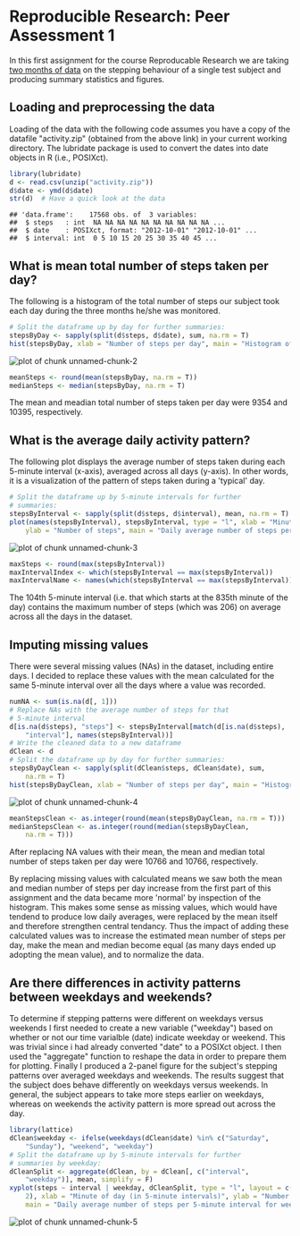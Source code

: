 
# Reproducible Research: Peer Assessment 1

In this first assignment for the course Reproducable Research we are taking [two months of data](https://d396qusza40orc.cloudfront.net/repdata%2Fdata%2Factivity.zip) on the stepping behaviour of a single test subject and producing summary statistics and figures.

## Loading and preprocessing the data

Loading of the data with the following code assumes you have a copy of the datafile "activity.zip" (obtained from the above link) in your current working directory. The lubridate package is used to convert the dates into date objects in R (i.e., POSIXct).


```r
library(lubridate)
d <- read.csv(unzip("activity.zip"))
d$date <- ymd(d$date)
str(d)  # Have a quick look at the data
```

```
## 'data.frame':	17568 obs. of  3 variables:
##  $ steps   : int  NA NA NA NA NA NA NA NA NA NA ...
##  $ date    : POSIXct, format: "2012-10-01" "2012-10-01" ...
##  $ interval: int  0 5 10 15 20 25 30 35 40 45 ...
```

## What is mean total number of steps taken per day?

The following is a histogram of the total number of steps our subject took each day during the three months he/she was monitored.


```r
# Split the dataframe up by day for further summaries:
stepsByDay <- sapply(split(d$steps, d$date), sum, na.rm = T)
hist(stepsByDay, xlab = "Number of steps per day", main = "Histogram of the total number of steps taken per day")
```

![plot of chunk unnamed-chunk-2](figure/unnamed-chunk-2.png) 

```r
meanSteps <- round(mean(stepsByDay, na.rm = T))
medianSteps <- median(stepsByDay, na.rm = T)
```

The mean and meadian total number of steps taken per day were 9354 and 10395, respectively.

## What is the average daily activity pattern?

The following plot displays the average number of steps taken during each 5-minute interval (x-axis), averaged across all days (y-axis). In other words, it is a visualization of the pattern of steps taken during a 'typical' day. 


```r
# Split the dataframe up by 5-minute intervals for further
# summaries:
stepsByInterval <- sapply(split(d$steps, d$interval), mean, na.rm = T)
plot(names(stepsByInterval), stepsByInterval, type = "l", xlab = "Minute of day (in 5-minute intervals)", 
    ylab = "Number of steps", main = "Daily average number of steps per 5-minute interval")
```

![plot of chunk unnamed-chunk-3](figure/unnamed-chunk-3.png) 

```r
maxSteps <- round(max(stepsByInterval))
maxIntervalIndex <- which(stepsByInterval == max(stepsByInterval))
maxIntervalName <- names(which(stepsByInterval == max(stepsByInterval)))
```

The 104th 5-minute interval (i.e. that which starts at the 835th minute of the day) contains the maximum number of steps (which was 206) on average across all the days in the dataset.

## Imputing missing values

There were several missing values (NAs) in the dataset, including entire days. I decided to replace these values with the mean calculated for the same 5-minute interval over all the days where a value was recorded.


```r
numNA <- sum(is.na(d[, 1]))
# Replace NAs with the average number of steps for that
# 5-minute interval
d[is.na(d$steps), "steps"] <- stepsByInterval[match(d[is.na(d$steps), 
    "interval"], names(stepsByInterval))]
# Write the cleaned data to a new dataframe
dClean <- d
# Split the dataframe up by day for further summaries:
stepsByDayClean <- sapply(split(dClean$steps, dClean$date), sum, 
    na.rm = T)
hist(stepsByDayClean, xlab = "Number of steps per day", main = "Histogram of the total number of steps taken per day")
```

![plot of chunk unnamed-chunk-4](figure/unnamed-chunk-4.png) 

```r
meanStepsClean <- as.integer(round(mean(stepsByDayClean, na.rm = T)))
medianStepsClean <- as.integer(round(median(stepsByDayClean, 
    na.rm = T)))
```

After replacing NA values with their mean, the mean and median total number of steps taken per day were 10766 and 10766, respectively.

By replacing missing values with calculated means we saw both the mean and median number of steps per day increase from the first part of this assignment and the data became more 'normal' by inspection of the histogram. This makes some sense as missing values, which would have tendend to produce low daily averages, were replaced by the mean itself and therefore strengthen central tendancy. Thus the impact of adding these calculated values was to increase the estimated mean number of steps per day, make the mean and median become equal (as many days ended up adopting the mean value), and to normalize the data.

## Are there differences in activity patterns between weekdays and weekends?

To determine if stepping patterns were different on weekdays versus weekends I first needed to create a new variable ("weekday") based on whether or not our time varialble (date) indicate weekday or weekend. This was trivial since i had already converted "date" to a POSIXct object. I then used the "aggregate" function to reshape the data in order to prepare them for plotting. Finally I produced a 2-panel figure for the subject's stepping patterns over averaged weekdays and weekends. The results suggest that the subject does behave differently on weekdays versus weekends. In general, the subject appears to take more steps earlier on weekdays, whereas on weekends the activity pattern is more spread out across the day.



```r
library(lattice)
dClean$weekday <- ifelse(weekdays(dClean$date) %in% c("Saturday", 
    "Sunday"), "weekend", "weekday")
# Split the dataframe up by 5-minute intervals for further
# summaries by weekday:
dCleanSplit <- aggregate(dClean, by = dClean[, c("interval", 
    "weekday")], mean, simplify = F)
xyplot(steps ~ interval | weekday, dCleanSplit, type = "l", layout = c(1, 
    2), xlab = "Minute of day (in 5-minute intervals)", ylab = "Number of steps", 
    main = "Daily average number of steps per 5-minute interval for weekends and weekdays")
```

![plot of chunk unnamed-chunk-5](figure/unnamed-chunk-5.png) 
